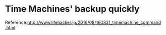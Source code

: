 # Time Machines' backup quickly
Reference:http://www.lifehacker.jp/2016/08/160831_timemachine_command.html
